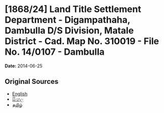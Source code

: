 # [1868/24] Land Title Settlement Department - Digampathaha, Dambulla D/S Division, Matale District - Cad. Map No. 310019 - File No. 14/0107 - Dambulla

**Date:** 2014-06-25

## Original Sources

- [English](https://documents.gov.lk/view/extra-gazettes/2014/6/1868-24_E.pdf)
- [සිංහල](https://documents.gov.lk/view/extra-gazettes/2014/6/1868-24_S.pdf)
- [தமிழ்](https://documents.gov.lk/view/extra-gazettes/2014/6/1868-24_T.pdf)
